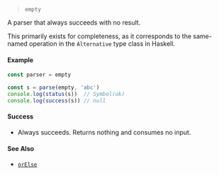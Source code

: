 <!--
 Copyright (c) 2020 Thomas J. Otterson
 
 This software is released under the MIT License.
 https://opensource.org/licenses/MIT
-->

> `empty`

A parser that always succeeds with no result.

This primarily exists for completeness, as it corresponds to the same-named operation in the `Alternative` type class in Haskell.

#### Example

```javascript
const parser = empty

const s = parse(empty, 'abc')
console.log(status(s))  // Symbol(ok)
console.log(success(s)) // null
```

#### Success

* Always succeeds. Returns nothing and consumes no input.

#### See Also

* [`orElse`](orelse.md)